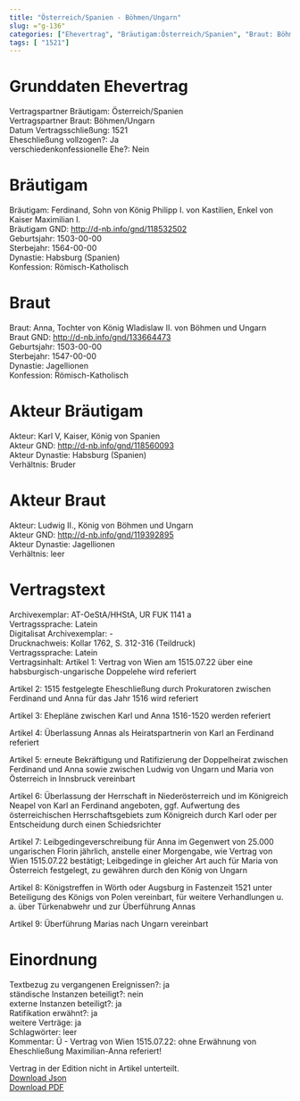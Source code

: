 ```yaml
---
title: "Österreich/Spanien - Böhmen/Ungarn"
slug: ="g-136"
categories: ["Ehevertrag", "Bräutigam:Österreich/Spanien", "Braut: Böhmen/Ungarn", "Eheschließung vollzogen?:Ja", "verschiedenkonfessionelle Ehe?:Nein", "Dynastie Bräutigam:Habsburg (Spanien)", "Akteur Bräutigam:Karl V, Kaiser, König von Spanien", "Akteur Braut:Ludwig II., König von Böhmen und Ungarn", "Textbezug?:ja", "Ständisch?:nein", "Ratifikation?:ja", "Sonstiges?:ja", "Bräutigam:Österreich/Spanien", "Braut: Böhmen/Ungarn"]
tags: [ "1521"]
---
```

<!--more-->

# Grunddaten Ehevertrag

Vertragspartner Bräutigam: Österreich/Spanien<br>
Vertragspartner Braut: Böhmen/Ungarn<br>
Datum Vertragsschließung: 1521<br>
Eheschließung vollzogen?: Ja<br>
verschiedenkonfessionelle Ehe?: Nein<br>
# Bräutigam

Bräutigam: Ferdinand, Sohn von König Philipp I. von Kastilien, Enkel von Kaiser Maximilian I.<br>
Bräutigam GND: http://d-nb.info/gnd/118532502<br>
Geburtsjahr: 1503-00-00<br>
Sterbejahr: 1564-00-00<br>
Dynastie: Habsburg (Spanien)<br>
Konfession: Römisch-Katholisch<br>
# Braut

Braut: Anna, Tochter von König Wladislaw II. von Böhmen und Ungarn<br>
Braut GND: http://d-nb.info/gnd/133664473<br>
Geburtsjahr: 1503-00-00<br>
Sterbejahr: 1547-00-00<br>
Dynastie: Jagellionen<br>
Konfession: Römisch-Katholisch<br>
# Akteur Bräutigam

Akteur: Karl V, Kaiser, König von Spanien<br>
Akteur GND: http://d-nb.info/gnd/118560093<br>
Akteur Dynastie: Habsburg (Spanien)<br>
Verhältnis: Bruder<br>
# Akteur Braut

Akteur: Ludwig II., König von Böhmen und Ungarn<br>
Akteur GND: http://d-nb.info/gnd/119392895<br>
Akteur Dynastie: Jagellionen<br>
Verhältnis: leer<br>
# Vertragstext

Archivexemplar: AT-OeStA/HHStA, UR FUK 1141 a<br>
Vertragssprache: Latein<br>
Digitalisat Archivexemplar: -<br>
Drucknachweis: Kollar 1762, S. 312-316 (Teildruck)<br>
Vertragssprache: Latein<br>
Vertragsinhalt: Artikel 1: Vertrag von Wien am 1515.07.22 über eine habsburgisch-ungarische Doppelehe wird referiert

Artikel 2: 1515 festgelegte Eheschließung durch Prokuratoren zwischen Ferdinand und Anna für das Jahr 1516 wird referiert

Artikel 3: Ehepläne zwischen Karl und Anna 1516-1520 werden referiert

Artikel 4: Überlassung Annas als Heiratspartnerin von Karl an Ferdinand referiert

Artikel 5: erneute Bekräftigung und Ratifizierung der Doppelheirat zwischen Ferdinand und Anna sowie zwischen Ludwig von Ungarn und Maria von Österreich in Innsbruck vereinbart

Artikel 6: Überlassung der Herrschaft in Niederösterreich und im Königreich Neapel von Karl an Ferdinand angeboten, ggf. Aufwertung des österreichischen Herrschaftsgebiets zum Königreich durch Karl oder per Entscheidung durch einen Schiedsrichter

Artikel 7: Leibgedingeverschreibung für Anna im Gegenwert von 25.000 ungarischen Florin jährlich, anstelle einer Morgengabe, wie Vertrag von Wien 1515.07.22 bestätigt; Leibgedinge in gleicher Art auch für Maria von Österreich festgelegt, zu gewähren durch den König von Ungarn 

Artikel 8: Königstreffen in Wörth oder Augsburg in Fastenzeit 1521 unter Beteiligung des Königs von Polen vereinbart, für weitere Verhandlungen u. a. über Türkenabwehr und zur Überführung Annas

Artikel 9: Überführung Marias nach Ungarn vereinbart<br>
# Einordnung

Textbezug zu vergangenen Ereignissen?: ja<br>
ständische Instanzen beteiligt?: nein<br>
externe Instanzen beteiligt?: ja<br>
Ratifikation erwähnt?: ja<br>
weitere Verträge: ja<br>
Schlagwörter: leer<br>
Kommentar: Ü - Vertrag von Wien 1515.07.22: ohne Erwähnung von Eheschließung Maximilian-Anna referiert!

Vertrag in der Edition nicht in Artikel unterteilt.<br>
[Download Json](/vertraege/vertrag-136.json)<br>
[Download PDF](/vertraege/v30.pdf)